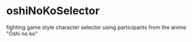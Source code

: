 # oshiNoKoSelector
fighting game style character selector using participants from the anime "Oshi no ko"
